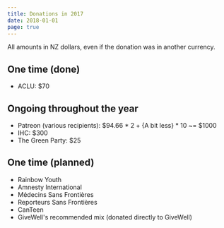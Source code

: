 ```yaml
---
title: Donations in 2017
date: 2018-01-01
page: true
---
```


All amounts in NZ dollars, even if the donation was in another currency.

## One time (done)

- ACLU: $70

## Ongoing throughout the year

- Patreon (various recipients): $94.66 * 2 + {A bit less} * 10 ~= $1000
- IHC: $300
- The Green Party: $25

## One time (planned)

- Rainbow Youth
- Amnesty International
- Médecins Sans Frontières
- Reporteurs Sans Frontières
- CanTeen
- GiveWell's recommended mix (donated directly to GiveWell)

